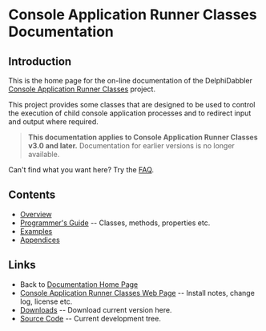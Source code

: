 # Console Application Runner Classes Documentation

## Introduction

This is the home page for the on-line documentation of the DelphiDabbler [Console Application Runner Classes](https://delphidabbler.com/software/consoleapp) project.

This project provides some classes that are designed to be used to control the execution of child console application processes and to redirect input and output where required.

> **This documentation applies to Console Application Runner Classes v3.0 and later.** Documentation for earlier versions is no longer available.

Can't find what you want here? Try the [FAQ](../FAQs/ConsoleAppClasses.md).

## Contents

* [Overview](./ConsoleApp/Overview.md)
* [Programmer's Guide](./ConsoleApp/API.md) -- Classes, methods, properties etc.
* [Examples](./ConsoleApp/Examples.md)
* [Appendices](./ConsoleApp/Appendices.md)

## Links

* Back to [Documentation Home Page](../index.md)
* [Console Application Runner Classes Web Page](https://delphidabbler.com/software/consoleapp) -- Install notes, change log, license etc.
* [Downloads](https://sourceforge.net/projects/ddablib/files/consoleapp/) -- Download current version here.
* [Source Code](https://github.com/ddablib/consoleapp) -- Current development tree.
